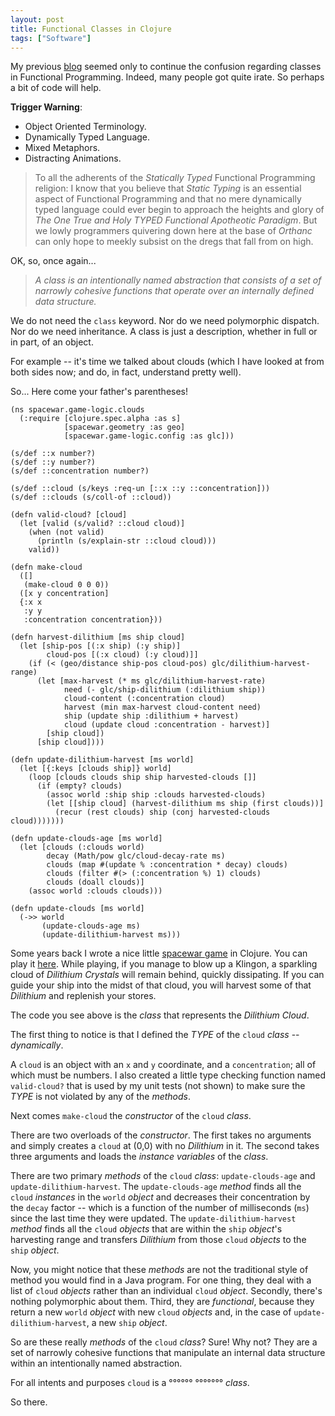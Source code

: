 ```yaml
---
layout: post
title: Functional Classes in Clojure
tags: ["Software"]
---
```

My previous [blog](http://blog.cleancoder.com/uncle-bob/2023/01/18/functional-classes.html) seemed only to continue the confusion regarding classes in Functional Programming.  Indeed, many people got quite irate.  So perhaps a bit of code will help.

__Trigger Warning__:
 
 - Object Oriented Terminology. 
 - Dynamically Typed Language.
 - Mixed Metaphors.
 - Distracting Animations.

>To all the adherents of the _Statically Typed_ Functional Programming religion:  I know that you believe that _Static Typing_ is an essential aspect of Functional Programming and that no mere dynamically typed language could ever begin to approach the heights and glory of _The One True and Holy TYPED Functional Apotheotic Paradigm_.  But we lowly programmers quivering down here at the base of _Orthanc_ can only hope to meekly subsist on the dregs that fall from on high. 

OK, so, once again...

>_A class is an intentionally named abstraction that consists of a set of narrowly cohesive functions that operate over an internally defined data structure._

We do not need the `class` keyword.  Nor do we need polymorphic dispatch.  Nor do we need inheritance.  A class is just a description, whether in full or in part, of an object.  

For example -- it's time we talked about clouds (which I have looked at from both sides now; and do, in fact, understand pretty well).  

So... Here come your father's parentheses!

	(ns spacewar.game-logic.clouds
	  (:require [clojure.spec.alpha :as s]
	            [spacewar.geometry :as geo]
	            [spacewar.game-logic.config :as glc]))

	(s/def ::x number?)
	(s/def ::y number?)
	(s/def ::concentration number?)

	(s/def ::cloud (s/keys :req-un [::x ::y ::concentration]))
	(s/def ::clouds (s/coll-of ::cloud))

	(defn valid-cloud? [cloud]
	  (let [valid (s/valid? ::cloud cloud)]
	    (when (not valid)
	      (println (s/explain-str ::cloud cloud)))
	    valid))

	(defn make-cloud
	  ([]
	   (make-cloud 0 0 0))
	  ([x y concentration]
	  {:x x
	   :y y
	   :concentration concentration}))

	(defn harvest-dilithium [ms ship cloud]
	  (let [ship-pos [(:x ship) (:y ship)]
	        cloud-pos [(:x cloud) (:y cloud)]]
	    (if (< (geo/distance ship-pos cloud-pos) glc/dilithium-harvest-range)
	      (let [max-harvest (* ms glc/dilithium-harvest-rate)
	            need (- glc/ship-dilithium (:dilithium ship))
	            cloud-content (:concentration cloud)
	            harvest (min max-harvest cloud-content need)
	            ship (update ship :dilithium + harvest)
	            cloud (update cloud :concentration - harvest)]
	        [ship cloud])
	      [ship cloud])))

	(defn update-dilithium-harvest [ms world]
	  (let [{:keys [clouds ship]} world]
	    (loop [clouds clouds ship ship harvested-clouds []]
	      (if (empty? clouds)
	        (assoc world :ship ship :clouds harvested-clouds)
	        (let [[ship cloud] (harvest-dilithium ms ship (first clouds))]
	          (recur (rest clouds) ship (conj harvested-clouds cloud)))))))

	(defn update-clouds-age [ms world]
	  (let [clouds (:clouds world)
	        decay (Math/pow glc/cloud-decay-rate ms)
	        clouds (map #(update % :concentration * decay) clouds)
	        clouds (filter #(> (:concentration %) 1) clouds)
	        clouds (doall clouds)]
	    (assoc world :clouds clouds)))

	(defn update-clouds [ms world]
	  (->> world
	       (update-clouds-age ms)
	       (update-dilithium-harvest ms)))
	
Some years back I wrote a nice little [spacewar game](http://blog.cleancoder.com/uncle-bob/2021/11/28/Spacewar.html) in Clojure.  You can play it [here](http://spacewar.fikesfarm.com/spacewar.html).  While playing, if you manage to blow up a Klingon, a sparkling cloud of _Dilithium Crystals_ will remain behind, quickly dissipating.  If you can guide your ship into the midst of that cloud, you will harvest some of that _Dilithium_ and replenish your stores.  

The code you see above is the _class_ that represents the _Dilithium Cloud_.  

The first thing to notice is that I defined the _TYPE_ of the `cloud` _class_ -- _dynamically_.  

A `cloud` is an object with an `x` and `y` coordinate, and a `concentration`; all of which must be numbers.  I also created a little type checking function named `valid-cloud?` that is used by my unit tests (not shown) to make sure the _TYPE_ is not violated by any of the _methods_.

Next comes `make-cloud` the _constructor_ of the `cloud` _class_.  

There are two overloads of the _constructor_.  The first takes no arguments and simply creates a `cloud` at (0,0) with no _Dilithium_ in it.  The second takes three arguments and loads the _instance variables_ of the _class_.

There are two primary _methods_ of the `cloud` _class_: `update-clouds-age` and `update-dilithium-harvest`.  The `update-clouds-age` _method_ finds all the `cloud` _instances_ in the `world` _object_ and decreases their concentration by the `decay` factor -- which is a function of the number of milliseconds (`ms`) since the last time they were updated. The `update-dilithium-harvest` _method_ finds all the `cloud` _objects_ that are within the `ship` _object_'s harvesting range and transfers _Dilithium_ from those `cloud` _objects_ to the `ship` _object_.

Now, you might notice that these _methods_ are not the traditional style of method you would find in a Java program.  For one thing, they deal with a list of `cloud` _objects_ rather than an individual `cloud` _object_.  Secondly, there's nothing polymorphic about them.  Third, they are _functional_, because they return a new `world` _object_ with new `cloud` _objects_ and, in the case of `update-dilithium-harvest`, a new `ship` _object_.

So are these really _methods_ of the `cloud` _class_?  Sure!  Why not?  They are a set of narrowly cohesive functions that manipulate an internal data structure within an intentionally named abstraction.  

For all intents and purposes `cloud` is a °°°°°° °°°°°°° _class_.

So there.






